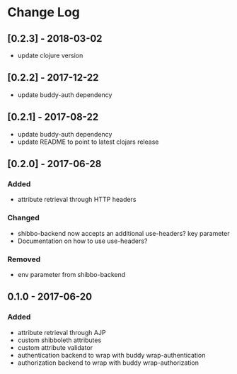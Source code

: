 # Change Log

## [0.2.3] - 2018-03-02
- update clojure version

## [0.2.2] - 2017-12-22
- update buddy-auth dependency

## [0.2.1] - 2017-08-22

- update buddy-auth dependency
- update README to point to latest clojars release

## [0.2.0] - 2017-06-28

### Added
- attribute retrieval through HTTP headers

### Changed
- shibbo-backend now accepts an additional use-headers? key parameter
- Documentation on how to use use-headers?

### Removed
- env parameter from shibbo-backend

## 0.1.0 - 2017-06-20
### Added
- attribute retrieval through AJP
- custom shibboleth attributes
- custom attribute validator
- authentication backend to wrap with buddy wrap-authentication
- authorization backend to wrap with buddy wrap-authorization
